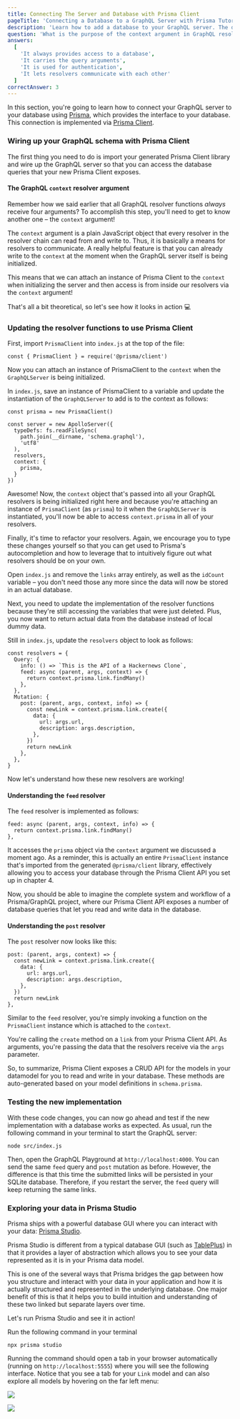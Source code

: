 ```yaml
---
title: Connecting The Server and Database with Prisma Client
pageTitle: 'Connecting a Database to a GraphQL Server with Prisma Tutorial'
description: 'Learn how to add a database to your GraphQL server. The database is accessed using Prisma Client.'
question: 'What is the purpose of the context argument in GraphQL resolvers?'
answers:
  [
    'It always provides access to a database',
    'It carries the query arguments',
    'It is used for authentication',
    'It lets resolvers communicate with each other'
  ]
correctAnswer: 3
---
```


In this section, you're going to learn how to connect your GraphQL server to your database using
[Prisma](https://www.prisma.io), which provides the interface to your database. This connection is implemented via
[Prisma Client](https://www.prisma.io/docs/reference/tools-and-interfaces/prisma-client).

### Wiring up your GraphQL schema with Prisma Client

The first thing you need to do is import your generated Prisma Client library and wire up the GraphQL server so that you
can access the database queries that your new Prisma Client exposes.

#### The GraphQL `context` resolver argument

Remember how we said earlier that all GraphQL resolver functions _always_ receive four arguments? To accomplish this
step, you'll need to get to know another one – the `context` argument!

The `context` argument is a plain JavaScript object that every resolver in the resolver chain can read from and write
to. Thus, it is basically a means for resolvers to communicate. A really helpful feature is that you can already write
to the `context` at the moment when the GraphQL server itself is being initialized.

This means that we can attach an instance of Prisma Client to the `context` when initializing the server and then access
is from inside our resolvers via the `context` argument!

That's all a bit theoretical, so let's see how it looks in action 💻

### Updating the resolver functions to use Prisma Client

<Instruction>

First, import `PrismaClient` into `index.js` at the top of the file:

```js(path=".../hackernews-node/src/index.js")
const { PrismaClient } = require('@prisma/client')
```

</Instruction>

Now you can attach an instance of PrismaClient to the `context` when the `GraphQLServer` is being initialized.

<Instruction>

In `index.js`, save an instance of PrismaClient to a variable and update the instantiation of the `GraphQLServer` to add
is to the context as follows:

```js{1,9-11}(path=".../hackernews-node/src/index.js")
const prisma = new PrismaClient()

const server = new ApolloServer({
  typeDefs: fs.readFileSync(
    path.join(__dirname, 'schema.graphql'),
    'utf8'
  ),
  resolvers,
  context: {
    prisma,
  }
})
```

</Instruction>

Awesome! Now, the `context` object that's passed into all your GraphQL resolvers is being initialized right here and
because you're attaching an instance of `PrismaClient` (as `prisma`) to it when the `GraphQLServer` is instantiated,
you'll now be able to access `context.prisma` in all of your resolvers.

Finally, it's time to refactor your resolvers. Again, we encourage you to type these changes yourself so that you can
get used to Prisma's autocompletion and how to leverage that to intuitively figure out what resolvers should be on your
own.

<Instruction>

Open `index.js` and remove the `links` array entirely, as well as the `idCount` variable – you don't need those any more
since the data will now be stored in an actual database.

</Instruction>

Next, you need to update the implementation of the resolver functions because they're still accessing the variables that
were just deleted. Plus, you now want to return actual data from the database instead of local dummy data.

<Instruction>

Still in `index.js`, update the `resolvers` object to look as follows:

```js{4-6,8-17}(path=".../hackernews-node/src/index.js")
const resolvers = {
  Query: {
    info: () => `This is the API of a Hackernews Clone`,
    feed: async (parent, args, context) => {
      return context.prisma.link.findMany()
    },
  },
  Mutation: {
    post: (parent, args, context, info) => {
      const newLink = context.prisma.link.create({
        data: {
          url: args.url,
          description: args.description,
        },
      })
      return newLink
    },
  },
}
```

</Instruction>

Now let's understand how these new resolvers are working!

#### Understanding the `feed` resolver

The `feed` resolver is implemented as follows:

```js(path=".../hackernews-node/src/index.js"&nocopy)
feed: async (parent, args, context, info) => {
  return context.prisma.link.findMany()
},
```

It accesses the `prisma` object via the `context` argument we discussed a moment ago. As a reminder, this is actually an
entire `PrismaClient` instance that's imported from the generated `@prisma/client` library, effectively allowing you to
access your database through the Prisma Client API you set up in chapter 4.

Now, you should be able to imagine the complete system and workflow of a Prisma/GraphQL project, where our Prisma Client
API exposes a number of database queries that let you read and write data in the database.

#### Understanding the `post` resolver

The `post` resolver now looks like this:

```js(path=".../hackernews-node/src/index.js"&nocopy)
post: (parent, args, context) => {
  const newLink = context.prisma.link.create({
    data: {
      url: args.url,
      description: args.description,
    },
  })
  return newLink
},
```

Similar to the `feed` resolver, you're simply invoking a function on the `PrismaClient` instance which is attached to
the `context`.

You're calling the `create` method on a `link` from your Prisma Client API. As arguments, you're passing the data that
the resolvers receive via the `args` parameter.

So, to summarize, Prisma Client exposes a CRUD API for the models in your datamodel for you to read and write in your
database. These methods are auto-generated based on your model definitions in `schema.prisma`.

### Testing the new implementation

With these code changes, you can now go ahead and test if the new implementation with a database works as expected. As
usual, run the following command in your terminal to start the GraphQL server:

```bash(path=".../hackernews-node")
node src/index.js
```

Then, open the GraphQL Playground at `http://localhost:4000`. You can send the same `feed` query and `post` mutation as
before. However, the difference is that this time the submitted links will be persisted in your SQLite database.
Therefore, if you restart the server, the `feed` query will keep returning the same links.

### Exploring your data in Prisma Studio

Prisma ships with a powerful database GUI where you can interact with your data:
[Prisma Studio](https://github.com/prisma/studio).

Prisma Studio is different from a typical database GUI (such as [TablePlus](https://tableplus.com/)) in that it provides
a layer of abstraction which allows you to see your data represented as it is in your Prisma data model.

This is one of the several ways that Prisma bridges the gap between how you structure and interact with your data in
your application and how it is actually structured and represented in the underlying database. One major benefit of this
is that it helps you to build intuition and understanding of these two linked but separate layers over time.

Let's run Prisma Studio and see it in action!

<Instruction>

Run the following command in your terminal

```js(path=".../hackernews-node")
npx prisma studio
```

</Instruction>

Running the command should open a tab in your browser automatically (running on `http://localhost:5555`) where you will
see the following interface. Notice that you see a tab for your `Link` model and can also explore all models by hovering
on the far left menu:

![](https://i.imgur.com/SRIzETY.png)

![](https://i.imgur.com/JSHElJ2.png)
